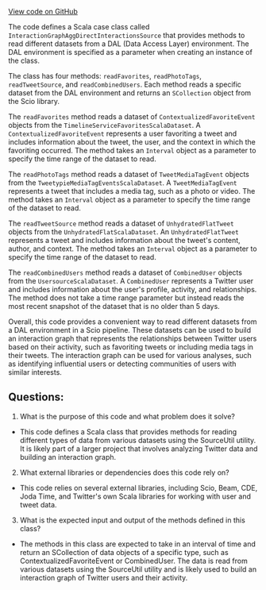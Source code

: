[View code on GitHub](https://github.com/misbahsy/the-algorithm/src/scala/com/twitter/interaction_graph/scio/agg_direct_interactions/InteractionGraphAggDirectInteractionsSource.scala)

The code defines a Scala case class called `InteractionGraphAggDirectInteractionsSource` that provides methods to read different datasets from a DAL (Data Access Layer) environment. The DAL environment is specified as a parameter when creating an instance of the class. 

The class has four methods: `readFavorites`, `readPhotoTags`, `readTweetSource`, and `readCombinedUsers`. Each method reads a specific dataset from the DAL environment and returns an `SCollection` object from the Scio library. 

The `readFavorites` method reads a dataset of `ContextualizedFavoriteEvent` objects from the `TimelineServiceFavoritesScalaDataset`. A `ContextualizedFavoriteEvent` represents a user favoriting a tweet and includes information about the tweet, the user, and the context in which the favoriting occurred. The method takes an `Interval` object as a parameter to specify the time range of the dataset to read. 

The `readPhotoTags` method reads a dataset of `TweetMediaTagEvent` objects from the `TweetypieMediaTagEventsScalaDataset`. A `TweetMediaTagEvent` represents a tweet that includes a media tag, such as a photo or video. The method takes an `Interval` object as a parameter to specify the time range of the dataset to read. 

The `readTweetSource` method reads a dataset of `UnhydratedFlatTweet` objects from the `UnhydratedFlatScalaDataset`. An `UnhydratedFlatTweet` represents a tweet and includes information about the tweet's content, author, and context. The method takes an `Interval` object as a parameter to specify the time range of the dataset to read. 

The `readCombinedUsers` method reads a dataset of `CombinedUser` objects from the `UsersourceScalaDataset`. A `CombinedUser` represents a Twitter user and includes information about the user's profile, activity, and relationships. The method does not take a time range parameter but instead reads the most recent snapshot of the dataset that is no older than 5 days. 

Overall, this code provides a convenient way to read different datasets from a DAL environment in a Scio pipeline. These datasets can be used to build an interaction graph that represents the relationships between Twitter users based on their activity, such as favoriting tweets or including media tags in their tweets. The interaction graph can be used for various analyses, such as identifying influential users or detecting communities of users with similar interests.
## Questions: 
 1. What is the purpose of this code and what problem does it solve?
- This code defines a Scala class that provides methods for reading different types of data from various datasets using the SourceUtil utility. It is likely part of a larger project that involves analyzing Twitter data and building an interaction graph.

2. What external libraries or dependencies does this code rely on?
- This code relies on several external libraries, including Scio, Beam, CDE, Joda Time, and Twitter's own Scala libraries for working with user and tweet data.

3. What is the expected input and output of the methods defined in this class?
- The methods in this class are expected to take in an interval of time and return an SCollection of data objects of a specific type, such as ContextualizedFavoriteEvent or CombinedUser. The data is read from various datasets using the SourceUtil utility and is likely used to build an interaction graph of Twitter users and their activity.